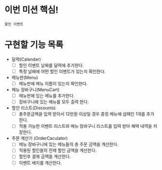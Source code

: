 # 이번 미션 핵심!
`할인 이벤트`

# 구현할 기능 목록

- 달력(Calender)
    - [ ] 할인 이벤트 날짜를 달력에 추가한다.
    - [ ] 특정 날짜에 어떤 할인 이벤트가 있는지 확인한다.

- 메뉴판(Menu)
    - [ ] 메뉴판에 메뉴 이름이 있는지 확인한다.

- 메뉴 장바구니(MenuCart)
    - [ ] 메뉴판에 있는 메뉴를 추가한다.
    - [ ] 장바구니에 있는 메뉴를 모두 출력 한다.

- 할인 리스트(Discounts)
    - [ ] 총주문금액을 입력 받아서 12만원 이상일 경우 증정 메뉴에 샴페인 1개를 추가한다.
    - [ ] 적용 가능한 이벤트 리스트와 메뉴 장바구니 리스트를 입력 받아 혜택 내역을 저장한다.

- 주문 계산기 (OrderCaculator)
    - [ ] 메뉴 장바구니에 있는 메뉴들의 총 주문 금액을 계산한다.
    - [ ] 적용된 할인들의 전체 할인 금액을 계산한다.
    - [ ] 할인후 결제 금액을 계산한다.
    - [ ] 이벤트 배지를 계산한다.